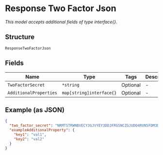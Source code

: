 
# Response Two Factor Json

*This model accepts additional fields of type interface{}.*

## Structure

`ResponseTwoFactorJson`

## Fields

| Name | Type | Tags | Description |
|  --- | --- | --- | --- |
| `TwoFactorSecret` | `*string` | Optional | - |
| `AdditionalProperties` | `map[string]interface{}` | Optional | - |

## Example (as JSON)

```json
{
  "two_factor_secret": "NRMTSTRWNBVECY3GJVYEY3DDJFRGSNCZGJUDO4RVN5FDM3DUMJSA",
  "exampleAdditionalProperty": {
    "key1": "val1",
    "key2": "val2"
  }
}
```

